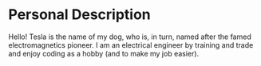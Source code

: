 # Personal Description

Hello! Tesla is the name of my dog, who is, in turn, named after the
famed electromagnetics pioneer. I am an electrical engineer by training
and trade and enjoy coding as a hobby (and to make my job easier).
